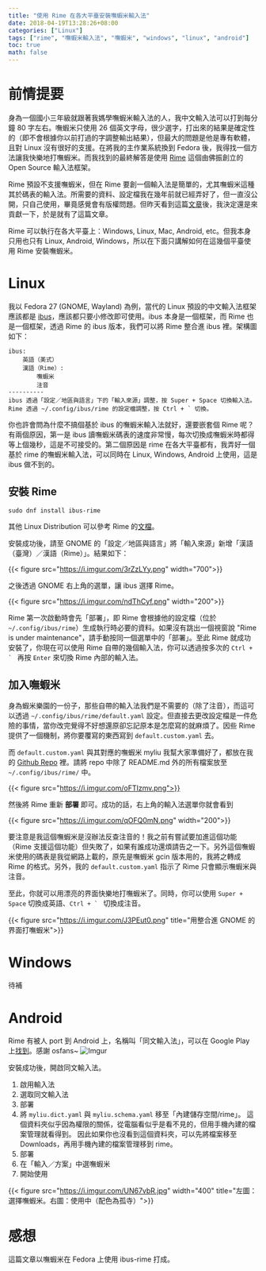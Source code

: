 ```yaml
---
title: "使用 Rime 在各大平臺安裝嘸蝦米輸入法"
date: 2018-04-19T13:28:26+08:00
categories: ["Linux"]
tags: ["rime", "嘸蝦米輸入法", "嘸蝦米", "windows", "linux", "android"]
toc: true
math: false
---
```


# 前情提要

身為一個國小三年級就跟著我媽學嘸蝦米輸入法的人，我中文輸入法可以打到每分鐘 80 字左右。嘸蝦米只使用 26 個英文字母，很少選字，打出來的結果是確定性的（即不會根據你以前打過的字調整輸出結果），但最大的問題是他是專有軟體，且對 Linux 沒有很好的支援。在將我的主作業系統換到 Fedora 後，我得找一個方法讓我快樂地打嘸蝦米。而我找到的最終解答是使用 [Rime](http://rime.im/) 這個由佛振創立的 Open Source 輸入法框架。

Rime 預設不支援嘸蝦米，但在 Rime 要創一個輸入法是簡單的，尤其嘸蝦米這種其於碼表的輸入法。所需要的資料、設定檔我在幾年前就已經弄好了，但一直沒公開，只自己使用，畢竟感覺會有版權問題。但昨天看到這篇[文章](https://opinion.udn.com/opinion/story/11723/3091600)後，我決定還是來貢獻一下，於是就有了這篇文章。

Rime 可以執行在各大平臺上：Windows, Linux, Mac, Android, etc。但我本身只用也只有 Linux, Android, Windows，所以在下面只講解如何在這幾個平臺使用 Rime 安裝嘸蝦米。

# Linux

我以 Fedora 27 (GNOME, Wayland) 為例，當代的 Linux 預設的中文輸入法框架應該都是 [ibus](https://github.com/ibus/ibus)，應該都只要小修改即可使用。ibus 本身是一個框架，而 Rime 也是一個框架，透過 Rime 的 ibus 版本，我們可以將 Rime 整合進 ibus 裡。架構圖如下：

```
ibus:
    英語（美式）
    漢語（Rime）:
        嘸蝦米
        注音
----------
ibus 透過「設定／地區與語言」下的「輸入來源」調整，按 Super + Space 切換輸入法。
Rime 透過 ~/.config/ibus/rime 的設定檔調整，按 Ctrl + ` 切換。
```

你也許會問為什麼不搞個基於 ibus 的嘸蝦米輸入法就好，還要嵌套個 Rime 呢？有兩個原因，第一是 ibus 讀嘸蝦米碼表的速度非常慢，每次切換成嘸蝦米時都得等上個幾秒，這是不可接受的。第二個原因是 rime 在各大平臺都有，我弄好一個基於 rime 的嘸蝦米輸入法，可以同時在 Linux, Windows, Android 上使用，這是 ibus 做不到的。

## 安裝 Rime

```
sudo dnf install ibus-rime
```

其他 Linux Distribution 可以參考 Rime 的[文檔](https://github.com/rime/home/wiki/RimeWithIBus)。

安裝成功後，請至 GNOME 的「設定／地區與語言」將「輸入來源」新增「漢語（臺灣）／漢語（Rime）」。結果如下：

{{< figure src="https://i.imgur.com/3rZzLYy.png" width="700">}}

之後透過 GNOME 右上角的選單，讓 ibus 選擇 Rime。

{{< figure src="https://i.imgur.com/ndThCyf.png" width="200">}}

Rime 第一次啟動時會先「部署」，即 Rime 會根據他的設定檔（位於 `~/.config/ibus/rime`）生成執行時必要的資料。如果沒有跳出一個視窗說 "Rime is under maintenance"，請手動按同一個選單中的「部署」。至此 Rime 就成功安裝了，你現在可以使用 Rime 自帶的幾個輸入法，你可以透過按多次的 ``Ctrl + ` `` 再按 `Enter` 來切換 Rime 內部的輸入法。

## 加入嘸蝦米

身為蝦米樂園的一份子，那些自帶的輸入法我們是不需要的（除了注音），而這可以透過 `~/.config/ibus/rime/default.yaml` 設定。但直接去更改設定檔是一件危險的事情，當你改完覺得不好想還原卻忘記原本是怎麼寫的就麻煩了。因些 Rime 提供了一個機制，將你要覆寫的東西寫到 `default.custom.yaml` 去。

而 `default.custom.yaml` 與其對應的嘸蝦米 myliu 我幫大家準備好了，都放在我的 [Github Repo](https://github.com/amoshyc/myliu) 裡。請將 repo 中除了 README.md 外的所有檔案放至 `~/.config/ibus/rime/` 中。

{{< figure src="https://i.imgur.com/oFTIzmv.png">}}

然後將 Rime 重新 **部署** 即可。成功的話，右上角的輸入法選單你就會看到

{{< figure src="https://i.imgur.com/qOFQ0mN.png" width="200">}}

要注意是我這個嘸蝦米是沒辦法反查注音的！我之前有嘗試要加進這個功能（Rime 支援這個功能）但失敗了，如果有誰成功還煩請告之一下。另外這個嘸蝦米使用的碼表是我從網路上載的，原先是嘸蝦米 gcin 版本用的，我將之轉成 Rime 的格式。另外，我的 `default.custom.yaml` 指示了 Rime 只會顯示嘸蝦米與注音。

至此，你就可以用漂亮的界面快樂地打嘸蝦米了。同時，你可以使用 `Super + Space` 切換成英語、``Ctrl + ` `` 切換成注音。

{{< figure src="https://i.imgur.com/J3PEut0.png" title="用整合進 GNOME 的界面打嘸蝦米">}}

# Windows

待補

# Android

Rime 有被人 port 到 Android 上，名稱叫「同文輸入法」，可以在 Google Play 上[找到](https://play.google.com/store/apps/details?id=com.osfans.trime&hl=zh_TW)。感謝 osfans~
![Imgur](https://i.imgur.com/l52aptT.png)

安裝成功後，開啟同文輸入法。

1. 啟用輸入法
2. 選取同文輸入法
3. 部署
4. 將 `myliu.dict.yaml` 與 `myliu.schema.yaml` 移至「內建儲存空間/rime」。
    這個資料夾似乎因為權限的關係，從電腦看似乎是看不見的，但用手機內建的檔案管理就看得到。
    因此如果你也沒看到這個資料夾，可以先將檔案移至 Downloads，再用手機內建的檔案管理移到 rime。
5. 部署
6. 在「輸入／方案」中選嘸蝦米
7. 開始使用

{{< figure src="https://i.imgur.com/UN67vbR.jpg" width="400" title="左圖：選擇嘸蝦米。右圖：使用中（配色為孤寺）">}}


# 感想

這篇文章以嘸蝦米在 Fedora 上使用 ibus-rime 打成。